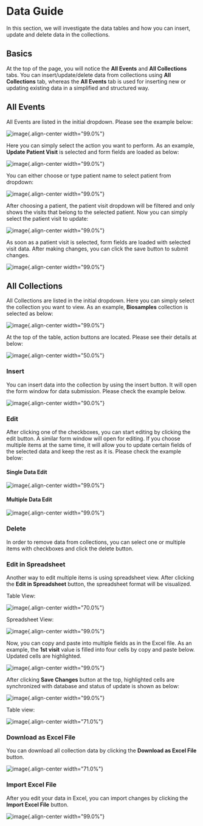 # Data Guide

In this section, we will investigate the data tables and how you can
insert, update and delete data in the collections.

## Basics

At the top of the page, you will notice the **All Events** and **All
Collections** tabs. You can insert/update/delete data from collections
using **All Collections** tab, whereas the **All Events** tab is used
for inserting new or updating existing data in a simplified and
structured way.

## All Events

All Events are listed in the initial dropdown. Please see the example
below:

![image](../images/allevents.png){.align-center width="99.0%"}

Here you can simply select the action you want to perform. As an
example, **Update Patient Visit** is selected and form fields are loaded
as below:

![image](../images/events_patient_visit.png){.align-center width="99.0%"}

You can either choose or type patient name to select patient from
dropdown:

![image](../images/events_select_patient.png){.align-center width="99.0%"}

After choosing a patient, the patient visit dropdown will be filtered
and only shows the visits that belong to the selected patient. Now you
can simply select the patient visit to update:

![image](../images/events_select_patient_visit.png){.align-center
width="99.0%"}

As soon as a patient visit is selected, form fields are loaded with
selected visit data. After making changes, you can click the save button
to submit changes.

![image](../images/events_update_patient_visit.png){.align-center
width="99.0%"}

## All Collections

All Collections are listed in the initial dropdown. Here you can simply
select the collection you want to view. As an example, **Biosamples**
collection is selected as below:

![image](../images/allcollections_biosamples.png){.align-center
width="99.0%"}

At the top of the table, action buttons are located. Please see their
details at below:

![image](../images/allcollections_buttons.png){.align-center width="50.0%"}

### Insert

You can insert data into the collection by using the insert button. It
will open the form window for data submission. Please check the example
below.

![image](../images/allcollections_biosamples_insert.png){.align-center
width="90.0%"}

### Edit

After clicking one of the checkboxes, you can start editing by clicking
the edit button. A similar form window will open for editing. If you
choose multiple items at the same time, it will allow you to update
certain fields of the selected data and keep the rest as it is. Please
check the example below:

#### Single Data Edit

![image](../images/allcollections_biosamples_edit_one.png){.align-center
width="99.0%"}

#### Multiple Data Edit

![image](../images/allcollections_biosamples_edit_multiple.png){.align-center
width="99.0%"}

### Delete

In order to remove data from collections, you can select one or multiple
items with checkboxes and click the delete button.

### Edit in Spreadsheet

Another way to edit multiple items is using spreadsheet view. After
clicking the **Edit in Spreadsheet** button, the spreadsheet format will
be visualized.

Table View:

![image](../images/allcollections_visit_spreadsheet0.png){.align-center
width="70.0%"}

Spreadsheet View:

![image](../images/allcollections_visit_spreadsheet1.png){.align-center
width="99.0%"}

Now, you can copy and paste into multiple fields as in the Excel file.
As an example, the **1st visit** value is filled into four cells by copy
and paste below. Updated cells are highlighted.

![image](../images/allcollections_visit_spreadsheet2.png){.align-center
width="99.0%"}

After clicking **Save Changes** button at the top, highlighted cells are
synchronized with database and status of update is shown as below:

![image](../images/allcollections_visit_spreadsheet3.png){.align-center
width="99.0%"}

Table view:

![image](../images/allcollections_visit_spreadsheet4.png){.align-center
width="71.0%"}

### Download as Excel File

You can download all collection data by clicking the **Download as Excel
File** button.

![image](../images/allcollections_visit_excel_download.png){.align-center
width="71.0%"}

### Import Excel File

After you edit your data in Excel, you can import changes by clicking
the **Import Excel File** button.

![image](../images/allcollections_visit_excel_import.png){.align-center
width="99.0%"}
